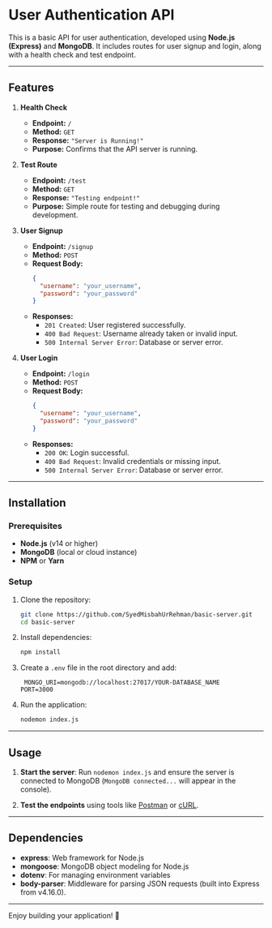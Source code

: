 #  User Authentication API

This is a basic API for user authentication, developed using **Node.js (Express)** and **MongoDB**. It includes routes for user signup and login, along with a health check and test endpoint.

---

## Features

1. **Health Check**
   - **Endpoint:** `/`
   - **Method:** `GET`
   - **Response:** `"Server is Running!"`
   - **Purpose:** Confirms that the API server is running.

2. **Test Route**
   - **Endpoint:** `/test`
   - **Method:** `GET`
   - **Response:** `"Testing endpoint!"`
   - **Purpose:** Simple route for testing and debugging during development.

3. **User Signup**
   - **Endpoint:** `/signup`
   - **Method:** `POST`
   - **Request Body:**
     ```json
     {
       "username": "your_username",
       "password": "your_password"
     }
     ```
   - **Responses:**
     - `201 Created`: User registered successfully.
     - `400 Bad Request`: Username already taken or invalid input.
     - `500 Internal Server Error`: Database or server error.

4. **User Login**
   - **Endpoint:** `/login`
   - **Method:** `POST`
   - **Request Body:**
     ```json
     {
       "username": "your_username",
       "password": "your_password"
     }
     ```
   - **Responses:**
     - `200 OK`: Login successful.
     - `400 Bad Request`: Invalid credentials or missing input.
     - `500 Internal Server Error`: Database or server error.

---

## Installation

### Prerequisites

- **Node.js** (v14 or higher)
- **MongoDB** (local or cloud instance)
- **NPM** or **Yarn**

### Setup

1. Clone the repository:
   ```bash
   git clone https://github.com/SyedMisbahUrRehman/basic-server.git
   cd basic-server
   ```

2. Install dependencies:
   ```bash
   npm install
   ```

3. Create a `.env` file in the root directory and add:
   ```env
    MONGO_URI=mongodb://localhost:27017/YOUR-DATABASE_NAME
   PORT=3000
   ```

4. Run the application:
   ```bash
   nodemon index.js
   ```

---

## Usage

1. **Start the server**:
   Run `nodemon index.js` and ensure the server is connected to MongoDB (`MongoDB connected...` will appear in the console).

2. **Test the endpoints** using tools like [Postman](https://www.postman.com/) or [cURL](https://curl.se/).

---


## Dependencies

- **express**: Web framework for Node.js
- **mongoose**: MongoDB object modeling for Node.js
- **dotenv**: For managing environment variables
- **body-parser**: Middleware for parsing JSON requests (built into Express from v4.16.0).

---

Enjoy building your application! 🚀